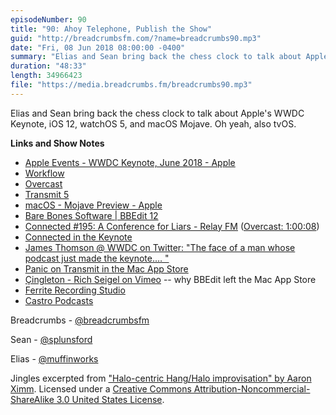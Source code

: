 ```yaml
---
episodeNumber: 90
title: "90: Ahoy Telephone, Publish the Show"
guid: "http://breadcrumbsfm.com/?name=breadcrumbs90.mp3"
date: "Fri, 08 Jun 2018 08:00:00 -0400"
summary: "Elias and Sean bring back the chess clock to talk about Apple’s WWDC Keynote, iOS 12, watchOS 5, and macOS Mojave. Oh yeah, also tvOS."
duration: "48:33"
length: 34966423
file: "https://media.breadcrumbs.fm/breadcrumbs90.mp3"
---
```

Elias and Sean bring back the chess clock to talk about Apple's WWDC Keynote, iOS 12, watchOS 5, and macOS Mojave. Oh yeah, also tvOS.

**Links and Show Notes**
- [Apple Events - WWDC Keynote, June 2018 - Apple](https://www.apple.com/apple-events/june-2018/)
- [Workflow](https://itunes.apple.com/us/app/workflow/id915249334?mt=8&uo=4)
- [Overcast](https://itunes.apple.com/us/app/overcast/id888422857?mt=8&uo=4)
- [Transmit 5](https://panic.com/transmit/)
- [macOS - Mojave Preview - Apple](https://www.apple.com/macos/mojave-preview/)
- [Bare Bones Software | BBEdit 12](https://www.barebones.com/products/bbedit/)
- [Connected #195: A Conference for Liars - Relay FM](http://relay.fm/connected/195) ([Overcast: 1:00:08](https://overcast.fm/+FXx79ZKTg/1:00:08))
- [Connected in the Keynote](https://twitter.com/_connectedfm/status/1003703213030338560)
- [James Thomson @ WWDC on Twitter: "The face of a man whose podcast just made the keynote.… "](https://twitter.com/jamesthomson/status/1003702697122521089)
- [Panic on Transmit in the Mac App Store](https://twitter.com/panic/status/1003767077256089600)
- [Çingleton - Rich Seigel on Vimeo](https://vimeo.com/111903901) -- why BBEdit left the Mac App Store
- [Ferrite Recording Studio](https://itunes.apple.com/us/app/ferrite-recording-studio/id1018780185?mt=8&uo=4)
- [Castro Podcasts](https://itunes.apple.com/us/app/castro-podcasts/id1080840241?mt=8&uo=4)

Breadcrumbs - [@breadcrumbsfm](https://twitter.com/breadcrumbsfm)

Sean - [@splunsford](https://twitter.com/splunsford)

Elias - [@muffinworks](https://twitter.com/muffinworks)

Jingles excerpted from ["Halo-centric Hang/Halo improvisation" by Aaron Ximm](http://freemusicarchive.org/music/aaron_ximm/handpans_and_the_hang/). Licensed under a [Creative Commons Attribution-Noncommercial-ShareAlike 3.0 United States License](http://creativecommons.org/licenses/by-nc-sa/3.0/us/).